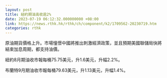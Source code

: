 ```yaml
---
layout: post
title: 紐約期油高收逾2%
date: 2023-07-19 06:12:32.000000000 +08:00
link: https://news.rthk.hk/rthk/ch/component/k2/1709562-20230719.htm
categories: rthk
---
```


原油期貨價格上升。市場憧憬中國將推出刺激經濟政策，並且預期美國聯儲局快將結束加息周期，都支持油價。

紐約8月期油收市報每桶75.75美元，升1.6美元，升幅2.2%。

布蘭特9月期油收市報每桶79.63美元，升1.13美元，升幅1.4%。
